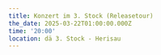 ```yaml
---
title: Konzert im 3. Stock (Releasetour)
the_date: 2025-03-22T01:00:00.000Z
time: '20:00'
location: dä 3. Stock - Herisau
---
```


